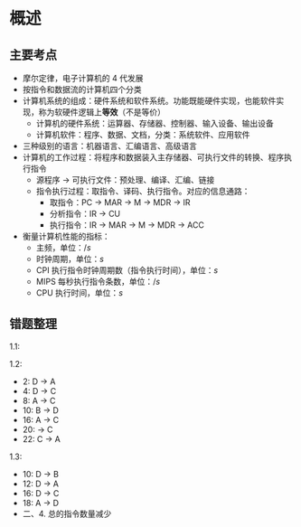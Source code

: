 # 概述

## 主要考点

- 摩尔定律，电子计算机的 4 代发展
- 按指令和数据流的计算机四个分类
- 计算机系统的组成：硬件系统和软件系统。功能既能硬件实现，也能软件实现，称为软硬件逻辑上**等效**（不是等价）
  - 计算机的硬件系统：运算器、存储器、控制器、输入设备、输出设备
  - 计算机软件：程序、数据、文档，分类：系统软件、应用软件
- 三种级别的语言：机器语言、汇编语言、高级语言
- 计算机的工作过程：将程序和数据装入主存储器、可执行文件的转换、程序执行指令
  - 源程序 -> 可执行文件：预处理、编译、汇编、链接
  - 指令执行过程：取指令、译码、执行指令。对应的信息通路：
    - 取指令：PC -> MAR -> M -> MDR -> IR
    - 分析指令：IR -> CU
    - 执行指令：IR -> MAR -> M -> MDR -> ACC
- 衡量计算机性能的指标：
  - 主频，单位：$/s$
  - 时钟周期，单位：$s$
  - CPI 执行指令时钟周期数（指令执行时间），单位：$s$
  - MIPS 每秒执行指令条数，单位：$/s$
  - CPU 执行时间，单位：$s$

## 错题整理

1.1:

1.2:

- 2: D -> A
- 4: D -> C
- 8: A -> C
- 10: B -> D
- 16: A -> C
- 20: -> C
- 22: C -> A

1.3:

- 10: D -> B
- 12: D -> A
- 16: D -> C
- 18: A -> D
- 二、4. 总的指令数量减少
